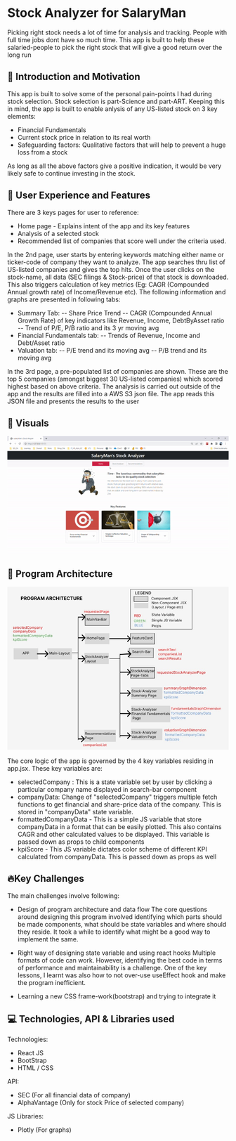 # Stock Analyzer for SalaryMan

Picking right stock needs a lot of time for analysis and tracking. People with full time jobs dont have so much time. This app is built to help these salaried-people to pick the right stock that will give a good return over the long run

## 🎢 Introduction and Motivation

This app is built to solve some of the personal pain-points I had during stock selection. Stock selection is part-Science and part-ART. Keeping this in mind, the app is built to enable anlysis of any US-listed stock on 3 key elements:

- Financial Fundamentals
- Current stock price in relation to its real worth
- Safeguarding factors: Qualitative factors that will help to prevent a huge loss from a stock

As long as all the above factors give a positive indication, it would be very likely safe to continue investing in the stock.

## 💁 User Experience and Features

There are 3 keys pages for user to reference:
- Home page - Explains intent of the app and its key features
- Analysis of a selected stock
- Recommended list of companies that score well under the criteria used.

In the 2nd page, user starts by entering keywords matching either name or ticker-code of company they want to analyze. The app searches thru list of US-listed companies and gives the top hits. Once the user clicks on the stock-name, all data (SEC filings & Stock-price) of that stock is downloaded. This also triggers calculation of key metrics (Eg: CAGR (Compounded Annual growth rate) of Income/Revenue etc). The following information and graphs are presented in following tabs:

- Summary Tab:
  -- Share Price Trend
  -- CAGR (Compounded Annual Growth Rate) of key indicators like Revenue, Income, DebtByAsset ratio
  -- Trend of P/E, P/B ratio and its 3 yr moving avg
- Financial Fundamentals tab:
  -- Trends of Revenue, Income and Debt/Asset ratio
- Valuation tab:
  -- P/E trend and its moving avg
  -- P/B trend and its moving avg

In the 3rd page, a pre-populated list of companies are shown. These are the top 5 companies (amongst biggest 30 US-listed companies) which scored highest based on above criteria. The analysis is carried out outside of the app and the results are filled into a AWS S3 json file. The app reads this JSON file and presents the results to the user

## 🎥 Visuals

![User Interface](/img/stockAnalyzer.gif)

## 🏢 Program Architecture

![Architecture](/img/ProgramArchitectureFigma.jpg)

The core logic of the app is governed by the 4 key variables residing in app.jsx. These key variables are:
- selectedCompany : This is a state variable set by user by clicking a particular company name displayed in search-bar component
- companyData: Change of "selectedCompany" triggers multiple fetch functions to get financial and share-price data of the company. This is stored in "companyData" state variable.
- formattedCompanyData - This is a simple JS variable that store companyData in a format that can be easily plotted. This also contains CAGR and other calculated values to be displayed. This variable is passed down as props to child components
- kpiScore - This JS variable dictates color scheme of different KPI calculated from companyData. This is passed down as props as well 

## 🔥Key Challenges

The main challenges involve following:

- Design of program architecture and data flow
The core questions around designing this program involved identifying which parts should be made components, what should be state variables and where should they reside. It took a while to identify what might be a good way to implement the same.

- Right way of designing state variable and using react hooks
Multiple formats of code can work. However, identifying the best code in terms of performance and maintainability is a challenge. One of the key lessons, I learnt was also how to not over-use useEffect hook and make the program inefficient.

- Learning a new CSS frame-work(bootstrap) and trying to integrate it


## 💻 Technologies, API & Libraries used

Technologies:

- React JS
- BootStrap
- HTML / CSS

API:

- SEC (For all financial data of company)
- AlphaVantage (Only for stock Price of selected company)


JS Libraries:

- Plotly (For graphs)
